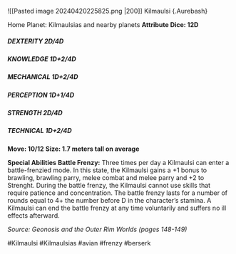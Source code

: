 ![[Pasted image 20240420225825.png |200]]
Kilmaulsi {.Aurebash}

Home Planet: Kilmaulsias and nearby planets
**Attribute Dice: 12D**
##### DEXTERITY 2D/4D
##### KNOWLEDGE 1D+2/4D
##### MECHANICAL 1D+2/4D
##### PERCEPTION 1D+1/4D
##### STRENGTH 2D/4D
##### TECHNICAL 1D+2/4D
**Move: 10/12**
**Size: 1.7 meters tall on average**

**Special Abilities**
**Battle Frenzy:** Three times per day a Kilmaulsi can enter a battle-frenzied mode. In this state, the Kilmaulsi gains a +1 bonus to brawling, brawling parry, melee combat and melee parry and +2 to Strenght. During the battle frenzy, the Kilmaulsi cannot use skills that require patience and concentration. The battle frenzy lasts for a number of rounds equal to 4+ the number before D in the character’s stamina. A Kilmaulsi can end the battle frenzy at any time voluntarily and suffers no ill effects afterward.


*Source: Geonosis and the Outer Rim Worlds (pages 148-149)*

#Kilmaulsi #Kilmaulsias #avian #frenzy #berserk 